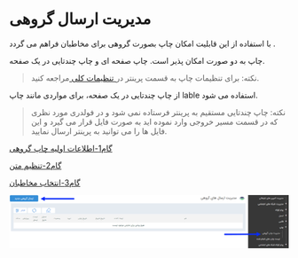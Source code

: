 # مدیریت ارسال گروهی

با استفاده از این قابلیت امکان چاپ بصورت گروهی برای مخاطبان فراهم می گردد .

چاپ به دو صورت امکان پذیر است. چاپ صفحه ای و چاپ چندتایی در یک صفحه.

> نکته: برای تنظیمات چاپ به قسمت پرینتر در[ تنظیمات کلی ](https://github.com/1stco/PayamGostarDocs/blob/master/help%202.5.4/Settings/General-settings/printer/printer.md) مراجعه کنید.

از چاپ چندتایی در یک صفحه، برای مواردی مانند چاپ lable استفاده می شود.

> نکته: چاپ چندتایی مستقیم به پرینتر فرستاده نمی شود و در فولدری مورد نظری که در قسمت مسیر خروجی  وارد نموده اید به صورت فایل قرار می گیرد و این فایل ها را می توانید به پرینتر ارسال نمایید.

[گام1-اطلاعات اولیه چاپ گروهی](https://github.com/1stco/PayamGostarDocs/blob/master/help%202.5.4/Marketing/print/group-sending-print/1-avalie-print/1-avalie-print.md)

[گام2-تنظیم متن](https://github.com/1stco/PayamGostarDocs/blob/master/help%202.5.4/Marketing/print/group-sending-print/2-tanzimmatn-print/2-tanzimmatn-print.md)

[گام3-انتخاب مخاطبان](https://github.com/1stco/PayamGostarDocs/blob/master/help%202.5.4/Marketing/print/group-sending-print/3-mokhatab-print/3-mokhatab-print.md)

![](advertising-sendingprint-home.png)

